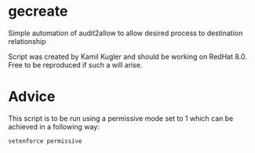 # gecreate
Simple automation of audit2allow to allow desired process to destination relationship

Script was created by Kamil Kugler and should be working on RedHat 8.0. 
Free to be reproduced if such a will arise.

# Advice

This script is to be run using a permissive mode set to 1
which can be achieved in a following way:

``` 
setenforce permissive
```

